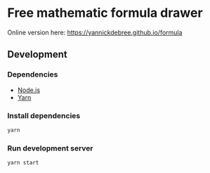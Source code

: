 # Free mathematic formula drawer
Online version here: https://yannickdebree.github.io/formula

## Development
### Dependencies
- [Node.js](https://nodejs.org/en/download/)
- [Yarn](https://classic.yarnpkg.com/lang/en/docs/install)

### Install dependencies
```bash
yarn
```

### Run development server
```bash
yarn start
```